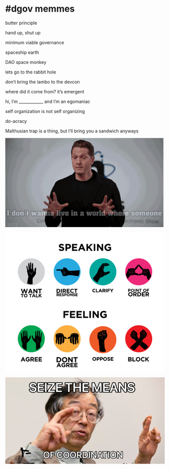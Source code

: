 # \#dgov memmes

butter principle

hand up, shut up

minimum viable governance

spaceship earth

DAO space monkey

lets go to the rabbit hole

don’t bring the lambo to the devcon

where did it come from? it’s emergent

hi, I’m \_\_\_\_\_\_\_\_\_\_\_\_ and I’m an egomaniac

self organization is not self organizing

do-acracy

Malthusian trap is a thing, but I’ll bring you a sandwich anyways

![](.gitbook/assets/giphy-3.gif)

![](.gitbook/assets/image%20%282%29.png)

![](.gitbook/assets/image%20%285%29.png)

